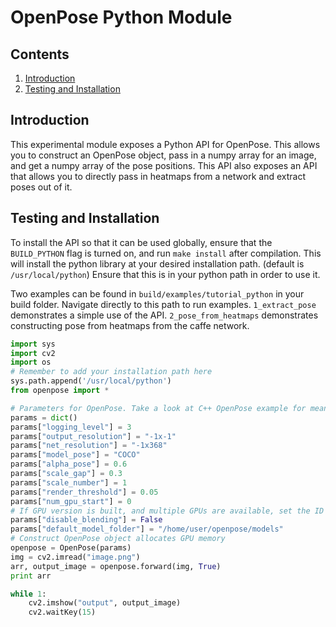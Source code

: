 OpenPose Python Module
=============================================

## Contents
1. [Introduction](#introduction)
2. [Testing and Installation](#testing-and-installation)


## Introduction
This experimental module exposes a Python API for OpenPose. This allows you to construct an OpenPose object, pass in a numpy array for an image, and get a numpy array of the pose positions. This API also exposes an API that allows you to directly pass in heatmaps from a network and extract poses out of it.

## Testing and Installation
To install the API so that it can be used globally, ensure that the `BUILD_PYTHON` flag is turned on, and run `make install` after compilation. This will install the python library at your desired installation path. (default is `/usr/local/python`) Ensure that this is in your python path in order to use it. 

Two examples can be found in `build/examples/tutorial_python` in your build folder. Navigate directly to this path to run examples. `1_extract_pose` demonstrates a simple use of the API. `2_pose_from_heatmaps` demonstrates constructing pose from heatmaps from the caffe network.

```python
import sys
import cv2
import os
# Remember to add your installation path here
sys.path.append('/usr/local/python') 
from openpose import *

# Parameters for OpenPose. Take a look at C++ OpenPose example for meaning of components. Ensure all below are filled
params = dict() 
params["logging_level"] = 3
params["output_resolution"] = "-1x-1"
params["net_resolution"] = "-1x368"
params["model_pose"] = "COCO"
params["alpha_pose"] = 0.6
params["scale_gap"] = 0.3
params["scale_number"] = 1
params["render_threshold"] = 0.05
params["num_gpu_start"] = 0 
# If GPU version is built, and multiple GPUs are available, set the ID here
params["disable_blending"] = False
params["default_model_folder"] = "/home/user/openpose/models"
# Construct OpenPose object allocates GPU memory
openpose = OpenPose(params)
img = cv2.imread("image.png")
arr, output_image = openpose.forward(img, True)
print arr

while 1:
    cv2.imshow("output", output_image)
    cv2.waitKey(15)

```



